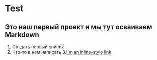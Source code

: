 # Test

## Это наш первый проект и мы тут осваиваем Markdown

1. Создать первый список
2. Что-то в нем написать
3.[I'm an inline-style link](https://myitacademy.ru/edu/course/view.php?id=5&section=2)
